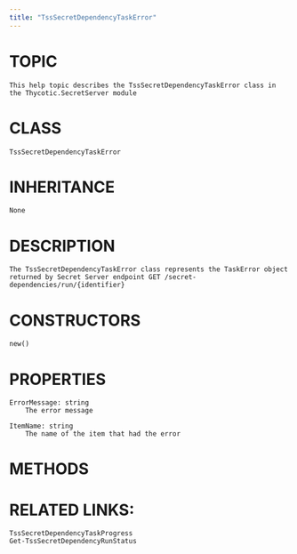 ```yaml
---
title: "TssSecretDependencyTaskError"
---
```


# TOPIC
    This help topic describes the TssSecretDependencyTaskError class in the Thycotic.SecretServer module

# CLASS
    TssSecretDependencyTaskError

# INHERITANCE
    None

# DESCRIPTION
    The TssSecretDependencyTaskError class represents the TaskError object returned by Secret Server endpoint GET /secret-dependencies/run/{identifier}

# CONSTRUCTORS
    new()

# PROPERTIES
    ErrorMessage: string
        The error message

    ItemName: string
        The name of the item that had the error

# METHODS

# RELATED LINKS:
    TssSecretDependencyTaskProgress
    Get-TssSecretDependencyRunStatus